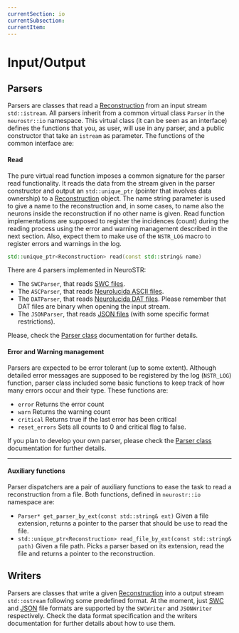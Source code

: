 ```yaml
---
currentSection: io
currentSubsection:
currentItem:
---
```

# Input/Output

<a id="parsers"></a>

## Parsers

Parsers are classes that read a [Reconstruction] from an input stream `std::istream`. All parsers inherit from a common virtual class `Parser` in the `neurostr::io` namespace. This virtual class (it can be seen as an interface) defines the functions that you, as user, will use in any parser, and a public constructor that take an `istream` as parameter. The functions of the common interface are:

#### Read

The pure virtual read function imposes a common signature for the parser read functionality. It reads the data from the stream given in the parser constructor and output an `std::unique_ptr` (pointer that involves data ownership) to a [Reconstruction] object. The name string parameter is used to give a name to the reconstruction and, in some cases, to name also the neurons inside the reconstruction if no other name is given. Read function implementations are supposed to register the incidences (count) during the reading process using the error and warning management described in the next section. Also, expect them to make use of the `NSTR_LOG` macro to register errors and warnings in the log.

```cpp
std::unique_ptr<Reconstruction> read(const std::string& name)
```

There are 4 parsers implemented in NeuroSTR:

- The `SWCParser`, that reads [SWC files](io/format.html#SWC).
- The `ASCParser`, that reads [Neurolucida ASCII files](io/format.html#ASC).
- The `DATParser`, that reads [Neurolucida DAT files](io/format.html#DAT). Please remember that DAT files are binary when opening the input stream.
- The `JSONParser`, that reads [JSON files](io/format.html#JSON) (with some specific format restrictions).

Please, check the [Parser class](#) documentation for further details.

#### Error and Warning management

Parsers are expected to be error tolerant (up to some extent). Although detailed error messages are supposed to be registered by the log (`NSTR_LOG`) function, parser class included some basic functions to keep track of how many errors occur and their type. These functions are:

- `error` Returns the error count
- `warn` Returns the warning count
- `critical` Returns true if the last error has been critical
- `reset_errors` Sets all counts to 0 and critical flag to false.

If you plan to develop your own parser, please check the [Parser class](classes/io.html#class_io__parser) documentation for further details.

---

#### Auxiliary functions

Parser dispatchers are a pair of auxiliary functions to ease the task to read a reconstruction from a file. Both functions, defined in `neurostr::io` namespace are:

-   `Parser* get_parser_by_ext(const std::string& ext)` Given a file extension, returns a pointer to the parser that should be use to read the file.
-   `std::unique_ptr<Reconstruction> read_file_by_ext(const std::string& path)` Given a file path. Picks a parser based on its extension, read the file and returns a pointer to the reconstruction.

<a id="writers"></a>

## Writers

Parsers are classes that write a given [Reconstruction] into a output stream `std::ostream` following some predefined format. At the moment, just [SWC](io/format.html#SWC) and [JSON](io/format.html#JSON) file formats are supported by the `SWCWriter` and `JSONWriter` respectively. Check the data format specification and the writers documentation for further details about how to use them.

[Reconstruction]: data_model.html#reconstruction
[Contour]: data_model.html#contour
[Neuron]: data_model.html#neuron
[Neurite]: data_model.html#neurite
[Branch]: data_model.html#branch
[Node]: data_model.html#node
